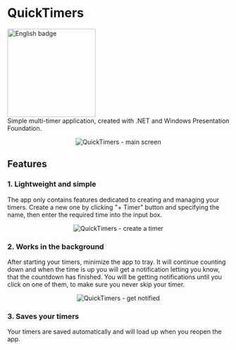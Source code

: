 # QuickTimers

<a href='//www.microsoft.com/store/apps/9NM28M8X2GT5?ocid=badge'><img src='https://assets.windowsphone.com/85864462-9c82-451e-9355-a3d5f874397a/English_get-it-from-MS_InvariantCulture_Default.png' alt='English badge' width="200"/></a><br>
Simple multi-timer application, created with .NET and Windows Presentation Foundation.

<p align="center">
<img src="https://i.imgur.com/4yM4YU5.png" alt="QuickTimers - main screen"/>
</p>

## Features
### 1. Lightweight and simple
The app only contains features dedicated to creating and managing your timers. Create a new one by clicking "+ Timer" button and specifying the name, then enter the required time into the input box.

<p align="center">
<img src="https://i.imgur.com/gZCQzqh.png" alt="QuickTimers - create a timer"/>
</p>

### 2. Works in the background
After starting your timers, minimize the app to tray. It will continue counting down and when the time is up you will get a notification letting you know, that the countdown has finished. You will be getting notifications until you click on one of them, to make sure you never skip your timer.

<p align="center">
<img src="https://i.imgur.com/FAYhfQL.png" alt="QuickTimers - get notified"/>
</p>

### 3. Saves your timers
Your timers are saved automatically and will load up when you reopen the app.

